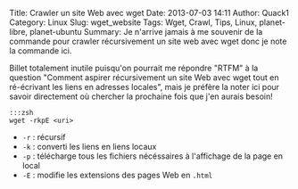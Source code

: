 Title: Crawler un site Web avec wget
Date: 2013-07-03 14:11
Author: Quack1
Category: Linux
Slug: wget_website
Tags: Wget, Crawl, Tips, Linux, planet-libre, planet-ubuntu
Summary: Je n'arrive jamais à me souvenir de la commande pour crawler récursivement un site web avec wget donc je note la commande ici.

Billet totalement inutile puisqu'on pourrait me répondre "RTFM" à la question "Comment aspirer récursivement un site Web avec wget tout en ré-écrivant les liens en adresses locales", mais je préfère la noter ici pour savoir directement où chercher la prochaine fois que j'en aurais besoin!

	:::zsh
	wget -rkpE <uri>

- `-r` : récursif
- `-k` : converti les liens en liens locaux
- `-p` : télécharge tous les fichiers nécéssaires à l'affichage de la page en local
- `-E` : modifie les extensions des pages Web en `.html`
